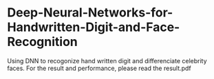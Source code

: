 # Deep-Neural-Networks-for-Handwritten-Digit-and-Face-Recognition
Using DNN to recogonize hand written digit and differenciate celebrity faces.
For the result and performance, please read the result.pdf
